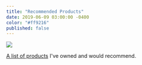 ```yaml
---
title: "Recommended Products"
date: 2019-06-09 03:00:00 -0400
color: "#ff9216"
published: false
---
```


![](https://files.elliott.computer/images/recommended-products.png)

[A list of products](https://files.elliott.computer/sites/recommended-products/) I've owned and would recommend.

<!-- ![](https://files.elliott.computer/images/felt-laptop-case.jpg)

**Laptop case**<br />
MacBook Pro 13" felt sleeve

[Ebay](https://rover.ebay.com/rover/1/710-53481-19255-0/1?icep_id=114&ipn=icep&toolid=20004&campid=5338547922&mpre=https%3A%2F%2Fwww.ebay.co.uk%2Fitm%2F272120004984)

<br /><br />


![](https://files.elliott.computer/images/bose-headphones.jpg)

**Headphones**<br />
Bose QuietComfort 35 II

[Amazon](https://amzn.to/31kgeJg)

<br /><br />


![](https://files.elliott.computer/images/safety-glasses.jpg)

**Sunglasses / Safety glasses**<br />
Rugged Blue Diablo Safety Glasses (Blue Mirror 3 Pair)

[Amazon](https://amzn.to/2X4RFRr)

<br /><br />

![](https://files.elliott.computer/images/mouse.jpg)

**Mouse**<br />
Razer DeathAdder Elite Gaming Mouse

[Amazon](https://amzn.to/2KCo5Md)

<br /><br />

![](https://files.elliott.computer/images/thermos.jpg)

**Thermos**<br />
Zojirushi Stainless Vacuum Mug, 10 oz/0.30 L, Lime Yellow

[Amazon](https://amzn.to/2XG8E9K)

<br /><br />

![](https://files.elliott.computer/images/happy-hacker-keyboard.jpg)

**Keyboard**<br />
Happy Hacking Keyboard Professional2 (Black No Keytop Print/blank)

[Amazon](https://amzn.to/2WzU86W)

<br /><br /> -->



<!-- **Vacuum**
Makita XLC02RB1W 18V Compact Lithium-Ion Cordless Vacuum Kit with 2.0 Amp Battery
https://amzn.to/2K4LvdN

<br /><br />

**Bike light**
Serfas Raider USB Rechargeable Headlight, Black, One Size
https://amzn.to/2WvrZxy

<br /><br />

**Yoga Mat**
Textured Non Slip Yoga Mat,72"x 26" Thickness 1/4"
https://amzn.to/2Mx8RKX

<br /><br />

**Ethernet Switch**
CISCO SYSTEMS 5-Port Ethernet Switch
https://amzn.to/2WyMmda

<br /><br />

**Earth Ball**
"Huge Inflatable Globe, 1 Meter in Diameter, Earthball"
https://amzn.to/2F0j38N

<br /><br />

**Futon**
EMOOR Japanese Traditional Futon Mattress Classe (39 x 83 x 3 in.) with Mattress Cover (Gray), Twin-Long Size. Made in Japan
https://amzn.to/2EZsh5k -->

